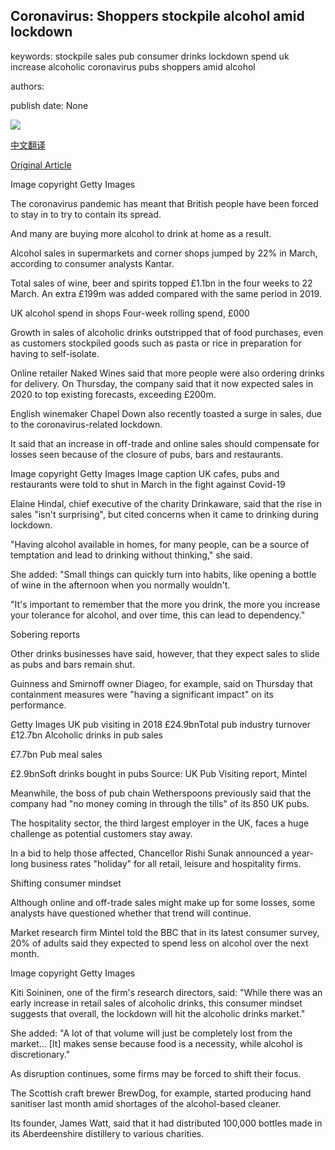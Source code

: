 ## Coronavirus: Shoppers stockpile alcohol amid lockdown

keywords: stockpile sales pub consumer drinks lockdown spend uk increase alcoholic coronavirus pubs shoppers amid alcohol

authors: 

publish date: None

![](https://ichef.bbci.co.uk/news/1024/branded_news/CA95/production/_111716815_gettyimages-1208221797.jpg)

[中文翻译](Coronavirus%3A%20Shoppers%20stockpile%20alcohol%20amid%20lockdown_zh.md)

[Original Article](https://www.bbc.com/news/business-52226488)

Image copyright Getty Images

The coronavirus pandemic has meant that British people have been forced to stay in to try to contain its spread.

And many are buying more alcohol to drink at home as a result.

Alcohol sales in supermarkets and corner shops jumped by 22% in March, according to consumer analysts Kantar.

Total sales of wine, beer and spirits topped £1.1bn in the four weeks to 22 March. An extra £199m was added compared with the same period in 2019.

UK alcohol spend in shops Four-week rolling spend, £000

Growth in sales of alcoholic drinks outstripped that of food purchases, even as customers stockpiled goods such as pasta or rice in preparation for having to self-isolate.

Online retailer Naked Wines said that more people were also ordering drinks for delivery. On Thursday, the company said that it now expected sales in 2020 to top existing forecasts, exceeding £200m.

English winemaker Chapel Down also recently toasted a surge in sales, due to the coronavirus-related lockdown.

It said that an increase in off-trade and online sales should compensate for losses seen because of the closure of pubs, bars and restaurants.

Image copyright Getty Images Image caption UK cafes, pubs and restaurants were told to shut in March in the fight against Covid-19

Elaine Hindal, chief executive of the charity Drinkaware, said that the rise in sales "isn't surprising", but cited concerns when it came to drinking during lockdown.

"Having alcohol available in homes, for many people, can be a source of temptation and lead to drinking without thinking," she said.

She added: "Small things can quickly turn into habits, like opening a bottle of wine in the afternoon when you normally wouldn't.

"It's important to remember that the more you drink, the more you increase your tolerance for alcohol, and over time, this can lead to dependency."

Sobering reports

Other drinks businesses have said, however, that they expect sales to slide as pubs and bars remain shut.

Guinness and Smirnoff owner Diageo, for example, said on Thursday that containment measures were "having a significant impact" on its performance.

Getty Images UK pub visiting in 2018 £24.9bnTotal pub industry turnover £12.7bn Alcoholic drinks in pub sales

£7.7bn Pub meal sales

£2.9bnSoft drinks bought in pubs Source: UK Pub Visiting report, Mintel

Meanwhile, the boss of pub chain Wetherspoons previously said that the company had "no money coming in through the tills" of its 850 UK pubs.

The hospitality sector, the third largest employer in the UK, faces a huge challenge as potential customers stay away.

In a bid to help those affected, Chancellor Rishi Sunak announced a year-long business rates "holiday" for all retail, leisure and hospitality firms.

Shifting consumer mindset

Although online and off-trade sales might make up for some losses, some analysts have questioned whether that trend will continue.

Market research firm Mintel told the BBC that in its latest consumer survey, 20% of adults said they expected to spend less on alcohol over the next month.

Image copyright Getty Images

Kiti Soininen, one of the firm's research directors, said: "While there was an early increase in retail sales of alcoholic drinks, this consumer mindset suggests that overall, the lockdown will hit the alcoholic drinks market."

She added: "A lot of that volume will just be completely lost from the market... [It] makes sense because food is a necessity, while alcohol is discretionary."

As disruption continues, some firms may be forced to shift their focus.

The Scottish craft brewer BrewDog, for example, started producing hand sanitiser last month amid shortages of the alcohol-based cleaner.

Its founder, James Watt, said that it had distributed 100,000 bottles made in its Aberdeenshire distillery to various charities.